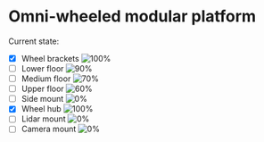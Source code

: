 # Omni-wheeled modular platform
Current state:
- [x] Wheel brackets ![100%](https://progress-bar.xyz/100)
- [ ] Lower floor ![90%](https://progress-bar.xyz/90)
- [ ] Medium floor ![70%](https://progress-bar.xyz/70)
- [ ] Upper floor ![60%](https://progress-bar.xyz/60)
- [ ] Side mount ![0%](https://progress-bar.xyz/0)
- [x] Wheel hub ![100%](https://progress-bar.xyz/100)
- [ ] Lidar mount ![0%](https://progress-bar.xyz/0)
- [ ] Camera mount ![0%](https://progress-bar.xyz/0)
